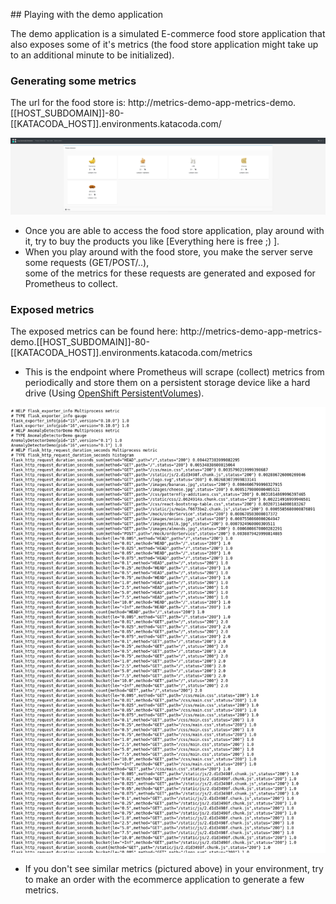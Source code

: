 ## Playing with the demo application

The demo application is a simulated E-commerce food store application that also exposes some of it's metrics (the food store application might take up to an additional minute to be initialized).

### Generating some metrics

The url for the food store is: http://metrics-demo-app-metrics-demo.[[HOST_SUBDOMAIN]]-80-[[KATACODA_HOST]].environments.katacoda.com/

![Demo Application Home Page](../../assets/introduction/deploy-prometheus-grafana/01-demo-app-home-page.png)

* Once you are able to access the food store application, play around with it,
try to buy the products you like [Everything here is free ;) ].
* When you play around with the food store, you make the server serve some requests (GET/POST/..), <br>
some of the metrics for these requests are generated and exposed for Prometheus to collect.

### Exposed metrics
The exposed metrics can be found here: http://metrics-demo-app-metrics-demo.[[HOST_SUBDOMAIN]]-80-[[KATACODA_HOST]].environments.katacoda.com/metrics

* This is the endpoint where Prometheus will scrape (collect) metrics from periodically and store them on a persistent storage device like a hard drive (Using [OpenShift PersistentVolumes](https://docs.openshift.com/container-platform/4.2/storage/understanding-persistent-storage.html#persistent-storage-overview_understanding-persistent-storage)).

![Demo Application Metrics Page](../../assets/introduction/deploy-prometheus-grafana/01-demo-app-metrics-page.png)

* If you don't see similar metrics (pictured above) in your environment, try to make an order with the ecommerce application to generate a few metrics.
